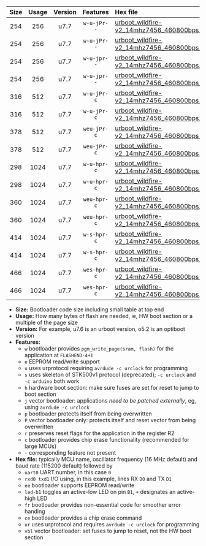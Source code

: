 |Size|Usage|Version|Features|Hex file|
|:-:|:-:|:-:|:-:|:--|
|254|256|u7.7|`w-u-jPr--`|[urboot_wildfire-v2_14mhz7456_460800bps_uart0_rxd0_txd1_led+b7_ur_vbl.hex](https://raw.githubusercontent.com/stefanrueger/urboot.hex/main/boards/wildfire-v2/fcpu_14mhz7456/460800_bps/urboot_wildfire-v2_14mhz7456_460800bps_uart0_rxd0_txd1_led+b7_ur_vbl.hex)|
|254|256|u7.7|`w-u-jPr--`|[urboot_wildfire-v2_14mhz7456_460800bps_uart1_rxd2_txd3_led+b7_ur_vbl.hex](https://raw.githubusercontent.com/stefanrueger/urboot.hex/main/boards/wildfire-v2/fcpu_14mhz7456/460800_bps/urboot_wildfire-v2_14mhz7456_460800bps_uart1_rxd2_txd3_led+b7_ur_vbl.hex)|
|254|256|u7.7|`w-u-jpr--`|[urboot_wildfire-v2_14mhz7456_460800bps_uart0_rxd0_txd1_led+b7_fr_ur_vbl.hex](https://raw.githubusercontent.com/stefanrueger/urboot.hex/main/boards/wildfire-v2/fcpu_14mhz7456/460800_bps/urboot_wildfire-v2_14mhz7456_460800bps_uart0_rxd0_txd1_led+b7_fr_ur_vbl.hex)|
|254|256|u7.7|`w-u-jpr--`|[urboot_wildfire-v2_14mhz7456_460800bps_uart1_rxd2_txd3_led+b7_fr_ur_vbl.hex](https://raw.githubusercontent.com/stefanrueger/urboot.hex/main/boards/wildfire-v2/fcpu_14mhz7456/460800_bps/urboot_wildfire-v2_14mhz7456_460800bps_uart1_rxd2_txd3_led+b7_fr_ur_vbl.hex)|
|316|512|u7.7|`w-u-jPr-c`|[urboot_wildfire-v2_14mhz7456_460800bps_uart0_rxd0_txd1_led+b7_fr_ce_ur_vbl.hex](https://raw.githubusercontent.com/stefanrueger/urboot.hex/main/boards/wildfire-v2/fcpu_14mhz7456/460800_bps/urboot_wildfire-v2_14mhz7456_460800bps_uart0_rxd0_txd1_led+b7_fr_ce_ur_vbl.hex)|
|316|512|u7.7|`w-u-jPr-c`|[urboot_wildfire-v2_14mhz7456_460800bps_uart1_rxd2_txd3_led+b7_fr_ce_ur_vbl.hex](https://raw.githubusercontent.com/stefanrueger/urboot.hex/main/boards/wildfire-v2/fcpu_14mhz7456/460800_bps/urboot_wildfire-v2_14mhz7456_460800bps_uart1_rxd2_txd3_led+b7_fr_ce_ur_vbl.hex)|
|378|512|u7.7|`weu-jPr-c`|[urboot_wildfire-v2_14mhz7456_460800bps_uart0_rxd0_txd1_ee_led+b7_fr_ce_ur_vbl.hex](https://raw.githubusercontent.com/stefanrueger/urboot.hex/main/boards/wildfire-v2/fcpu_14mhz7456/460800_bps/urboot_wildfire-v2_14mhz7456_460800bps_uart0_rxd0_txd1_ee_led+b7_fr_ce_ur_vbl.hex)|
|378|512|u7.7|`weu-jPr-c`|[urboot_wildfire-v2_14mhz7456_460800bps_uart1_rxd2_txd3_ee_led+b7_fr_ce_ur_vbl.hex](https://raw.githubusercontent.com/stefanrueger/urboot.hex/main/boards/wildfire-v2/fcpu_14mhz7456/460800_bps/urboot_wildfire-v2_14mhz7456_460800bps_uart1_rxd2_txd3_ee_led+b7_fr_ce_ur_vbl.hex)|
|298|1024|u7.7|`w-u-hpr-c`|[urboot_wildfire-v2_14mhz7456_460800bps_uart0_rxd0_txd1_led+b7_fr_ce_ur.hex](https://raw.githubusercontent.com/stefanrueger/urboot.hex/main/boards/wildfire-v2/fcpu_14mhz7456/460800_bps/urboot_wildfire-v2_14mhz7456_460800bps_uart0_rxd0_txd1_led+b7_fr_ce_ur.hex)|
|298|1024|u7.7|`w-u-hpr-c`|[urboot_wildfire-v2_14mhz7456_460800bps_uart1_rxd2_txd3_led+b7_fr_ce_ur.hex](https://raw.githubusercontent.com/stefanrueger/urboot.hex/main/boards/wildfire-v2/fcpu_14mhz7456/460800_bps/urboot_wildfire-v2_14mhz7456_460800bps_uart1_rxd2_txd3_led+b7_fr_ce_ur.hex)|
|360|1024|u7.7|`weu-hpr-c`|[urboot_wildfire-v2_14mhz7456_460800bps_uart0_rxd0_txd1_ee_led+b7_fr_ce_ur.hex](https://raw.githubusercontent.com/stefanrueger/urboot.hex/main/boards/wildfire-v2/fcpu_14mhz7456/460800_bps/urboot_wildfire-v2_14mhz7456_460800bps_uart0_rxd0_txd1_ee_led+b7_fr_ce_ur.hex)|
|360|1024|u7.7|`weu-hpr-c`|[urboot_wildfire-v2_14mhz7456_460800bps_uart1_rxd2_txd3_ee_led+b7_fr_ce_ur.hex](https://raw.githubusercontent.com/stefanrueger/urboot.hex/main/boards/wildfire-v2/fcpu_14mhz7456/460800_bps/urboot_wildfire-v2_14mhz7456_460800bps_uart1_rxd2_txd3_ee_led+b7_fr_ce_ur.hex)|
|414|1024|u7.7|`w-s-hpr-c`|[urboot_wildfire-v2_14mhz7456_460800bps_uart0_rxd0_txd1_led+b7_fr_ce.hex](https://raw.githubusercontent.com/stefanrueger/urboot.hex/main/boards/wildfire-v2/fcpu_14mhz7456/460800_bps/urboot_wildfire-v2_14mhz7456_460800bps_uart0_rxd0_txd1_led+b7_fr_ce.hex)|
|414|1024|u7.7|`w-s-hpr-c`|[urboot_wildfire-v2_14mhz7456_460800bps_uart1_rxd2_txd3_led+b7_fr_ce.hex](https://raw.githubusercontent.com/stefanrueger/urboot.hex/main/boards/wildfire-v2/fcpu_14mhz7456/460800_bps/urboot_wildfire-v2_14mhz7456_460800bps_uart1_rxd2_txd3_led+b7_fr_ce.hex)|
|466|1024|u7.7|`wes-hpr-c`|[urboot_wildfire-v2_14mhz7456_460800bps_uart0_rxd0_txd1_ee_led+b7_fr_ce.hex](https://raw.githubusercontent.com/stefanrueger/urboot.hex/main/boards/wildfire-v2/fcpu_14mhz7456/460800_bps/urboot_wildfire-v2_14mhz7456_460800bps_uart0_rxd0_txd1_ee_led+b7_fr_ce.hex)|
|466|1024|u7.7|`wes-hpr-c`|[urboot_wildfire-v2_14mhz7456_460800bps_uart1_rxd2_txd3_ee_led+b7_fr_ce.hex](https://raw.githubusercontent.com/stefanrueger/urboot.hex/main/boards/wildfire-v2/fcpu_14mhz7456/460800_bps/urboot_wildfire-v2_14mhz7456_460800bps_uart1_rxd2_txd3_ee_led+b7_fr_ce.hex)|

- **Size:** Bootloader code size including small table at top end
- **Usage:** How many bytes of flash are needed, ie, HW boot section or a multiple of the page size
- **Version:** For example, u7.6 is an urboot version, o5.2 is an optiboot version
- **Features:**
  + `w` bootloader provides `pgm_write_page(sram, flash)` for the application at `FLASHEND-4+1`
  + `e` EEPROM read/write support
  + `u` uses urprotocol requiring `avrdude -c urclock` for programming
  + `s` uses skeleton of STK500v1 protocol (deprecated); `-c urclock` and `-c arduino` both work
  + `h` hardware boot section: make sure fuses are set for reset to jump to boot section
  + `j` vector bootloader: applications *need to be patched externally*, eg, using `avrdude -c urclock`
  + `p` bootloader protects itself from being overwritten
  + `P` vector bootloader only: protects itself and reset vector from being overwritten
  + `r` preserves reset flags for the application in the register R2
  + `c` bootloader provides chip erase functionality (recommended for large MCUs)
  + `-` corresponding feature not present
- **Hex file:** typically MCU name, oscillator frequency (16 MHz default) and baud rate (115200 default) followed by
  + `uart0` UART number, in this case `0`
  + `rxd0 txd1` I/O using, in this example, lines RX `D0` and TX `D1`
  + `ee` bootloader supports EEPROM read/write
  + `led-b1` toggles an active-low LED on pin `B1`, `+` designates an active-high LED
  + `fr` bootloader provides non-essential code for smoother error handing
  + `ce` bootloader provides a chip erase command
  + `ur` uses urprotocol and requires `avrdude -c urclock` for programming
  + `vbl` vector bootloader: set fuses to jump to reset, not the HW boot section
